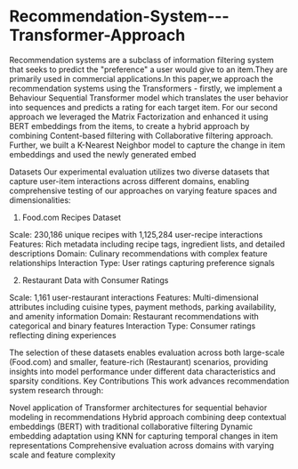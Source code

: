 # Recommendation-System---Transformer-Approach

Recommendation systems are a subclass of information filtering system that seeks to predict the "preference" a user would give to an item.They are primarily used in commercial applications.In this paper,we approach the recommendation systems using the Transformers - firstly, we implement a Behaviour Sequential Transformer model which translates the user behavior into sequences and predicts a rating for each target item. For our second approach we leveraged the Matrix Factorization and enhanced it using BERT embeddings from the items, to create a hybrid approach by combining Content-based filtering with Collaborative filtering approach. Further, we built a K-Nearest Neighbor model to capture the change in item embeddings and used the newly generated embed

Datasets
Our experimental evaluation utilizes two diverse datasets that capture user-item interactions across different domains, enabling comprehensive testing of our approaches on varying feature spaces and dimensionalities:
1. Food.com Recipes Dataset

Scale: 230,186 unique recipes with 1,125,284 user-recipe interactions
Features: Rich metadata including recipe tags, ingredient lists, and detailed descriptions
Domain: Culinary recommendations with complex feature relationships
Interaction Type: User ratings capturing preference signals

2. Restaurant Data with Consumer Ratings

Scale: 1,161 user-restaurant interactions
Features: Multi-dimensional attributes including cuisine types, payment methods, parking availability, and amenity information
Domain: Restaurant recommendations with categorical and binary features
Interaction Type: Consumer ratings reflecting dining experiences

The selection of these datasets enables evaluation across both large-scale (Food.com) and smaller, feature-rich (Restaurant) scenarios, providing insights into model performance under different data characteristics and sparsity conditions.
Key Contributions
This work advances recommendation system research through:

Novel application of Transformer architectures for sequential behavior modeling in recommendations
Hybrid approach combining deep contextual embeddings (BERT) with traditional collaborative filtering
Dynamic embedding adaptation using KNN for capturing temporal changes in item representations
Comprehensive evaluation across domains with varying scale and feature complexity
